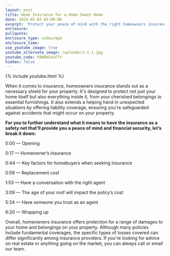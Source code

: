 ```yaml
---
layout: post
title: Home Insurance for a Home Sweet Home
date: 2024-05-03 05:00:00
excerpt: 'Protect your peace of mind with the right homeowners insurance policy. '
enclosure:
pullquote:
enclosure_type: video/mp4
enclosure_time:
use_youtube_image: true
youtube_alternate_image: /uploads/2-1-1.jpg
youtube_code: PA0BXE4vFTY
hidden: false
---
```

{% include youtube.html %}

When it comes to insurance, homeowners insurance stands out as a necessary shield for your property. It's designed to protect not just your home itself but also everything inside it, from your cherished belongings to essential furnishings. It also extends a helping hand in unexpected situations by offering liability coverage, ensuring you're safeguarded against accidents that might occur on your property.

**For you to further understand what it means to have the insurance as a safety net that’ll provide you a peace of mind and financial security, let’s break it down:**

0:00 — Opening

0:17 — Homeowner’s insurance

0:44 — Key factors for homebuyers when seeking insurance

0:59 — Replacement cost

1:53 — Have a conversation with the right agent

3:09 — The age of your roof will impact the policy’s cost

5:34 — Have someone you trust as an agent

6:20 — Wrapping up

Overall, homeowners insurance offers protection for a range of damages to your home and belongings on your property. Although many policies include fundamental coverages, the specific types of losses covered can differ significantly among insurance providers. If you're looking for advice on real estate or anything going on the market, you can always call or email our team.